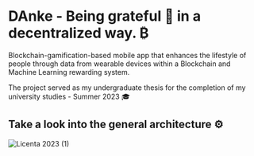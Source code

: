 # DAnke - Being grateful 💓 in a decentralized way. ₿
Blockchain-gamification-based mobile app that enhances the lifestyle of people through data from wearable devices within a Blockchain and Machine Learning rewarding system.

The project served as my undergraduate thesis for the completion of my university studies - Summer 2023 🎓

## Take a look into the general architecture ⚙️
![Licenta 2023 (1)](https://user-images.githubusercontent.com/73043384/203765606-0375523f-2efe-4734-bf7c-33cade6f484d.jpg)
